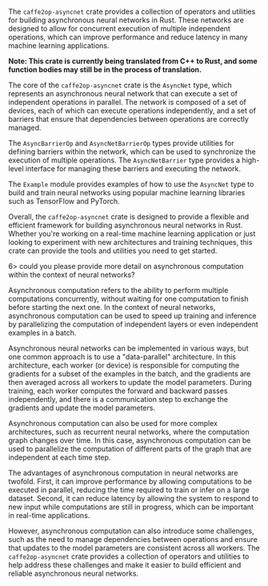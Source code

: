 The `caffe2op-asyncnet` crate provides
a collection of operators and utilities for
building asynchronous neural networks in
Rust. These networks are designed to allow for
concurrent execution of multiple independent
operations, which can improve performance and
reduce latency in many machine learning
applications.

**Note: This crate is currently being translated from C++ to Rust, and some function bodies may still be in the process of translation.**

The core of the `caffe2op-asyncnet` crate is the
`AsyncNet` type, which represents an asynchronous
neural network that can execute a set of
independent operations in parallel. The network is
composed of a set of devices, each of which can
execute operations independently, and a set of
barriers that ensure that dependencies between
operations are correctly managed.

The `AsyncBarrierOp` and `AsyncNetBarrierOp` types
provide utilities for defining barriers within the
network, which can be used to synchronize the
execution of multiple operations. The
`AsyncNetBarrier` type provides a high-level
interface for managing these barriers and
executing the network.

The `Example` module provides examples of how to
use the `AsyncNet` type to build and train neural
networks using popular machine learning libraries
such as TensorFlow and PyTorch.

Overall, the `caffe2op-asyncnet` crate is designed
to provide a flexible and efficient framework for
building asynchronous neural networks in
Rust. Whether you're working on a real-time
machine learning application or just looking to
experiment with new architectures and training
techniques, this crate can provide the tools and
utilities you need to get started.

6> could you please provide more detail on
asynchronous computation within the context of
neural networks?

Asynchronous computation refers to the ability to
perform multiple computations concurrently,
without waiting for one computation to finish
before starting the next one. In the context of
neural networks, asynchronous computation can be
used to speed up training and inference by
parallelizing the computation of independent
layers or even independent examples in a batch.

Asynchronous neural networks can be implemented in
various ways, but one common approach is to use
a "data-parallel" architecture. In this
architecture, each worker (or device) is
responsible for computing the gradients for
a subset of the examples in the batch, and the
gradients are then averaged across all workers to
update the model parameters. During training, each
worker computes the forward and backward passes
independently, and there is a communication step
to exchange the gradients and update the model
parameters.

Asynchronous computation can also be used for more
complex architectures, such as recurrent neural
networks, where the computation graph changes over
time. In this case, asynchronous computation can
be used to parallelize the computation of
different parts of the graph that are independent
at each time step.

The advantages of asynchronous computation in
neural networks are twofold. First, it can improve
performance by allowing computations to be
executed in parallel, reducing the time required
to train or infer on a large dataset. Second, it
can reduce latency by allowing the system to
respond to new input while computations are still
in progress, which can be important in real-time
applications.

However, asynchronous computation can also
introduce some challenges, such as the need to
manage dependencies between operations and ensure
that updates to the model parameters are
consistent across all workers. The
`caffe2op-asyncnet` crate provides a collection of
operators and utilities to help address these
challenges and make it easier to build efficient
and reliable asynchronous neural networks.
